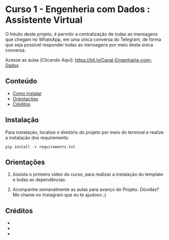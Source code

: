 # Curso 1 - Engenheria com Dados : Assistente Virtual
O Intuito deste projeto, é permitir a centralização de todas as mensagens que chegam no WhatsApp, em uma única conversa do Telegram, de forma que seja possível responder todas as mensagens por meio desta única conversa.

Acesse as aulas [Clicando Aqui]: <https://bit.ly/Canal-Engenharia-com-Dados>

## Conteúdo
* [Como instalar](#Instalação)
* [Orientações](#Orientações)
* [Créditos](#Créditos)


## Instalação
Para instalação, localize o diretório do projeto por meio do terminal e realize a instalação dos requirements:

`pip install -r requirements.txt`



## Orientações
1) Assista o primeiro video do curso, para realizar a instalação do template e todas as dependências.

2) Acompanhe semanalmente as aulas para avanço do Projeto. Dúvidas? Me chame no Instagram que eu te ajudooo ;) 


## Créditos

* [Curso Gratuito]: <https://bit.ly/Canal-Engenharia-com-Dados>
* [Instagram]: <https://instagram.com/engenheiro_automacao>
* [LinkedIn]: <https://www.linkedin.com/in/matheus-terra/>

